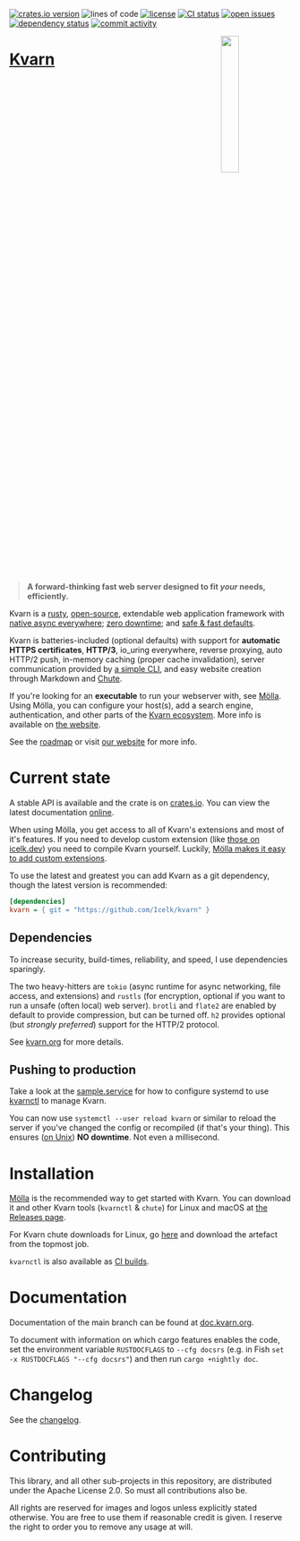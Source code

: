 [![crates.io version](https://img.shields.io/crates/v/kvarn)](https://crates.io/crates/kvarn)
![lines of code](https://img.shields.io/tokei/lines/github/Icelk/kvarn)
[![license](https://img.shields.io/github/license/Icelk/kvarn)](#contributing)
[![CI status](https://img.shields.io/github/actions/workflow/status/Icelk/kvarn/main.yml?branch=main)](https://github.com/Icelk/kvarn/actions)
[![open issues](https://img.shields.io/github/issues-raw/Icelk/kvarn)](https://github.com/Icelk/kvarn/issues)
[![dependency status](https://deps.rs/repo/github/Icelk/kvarn/status.svg)](https://deps.rs/repo/github/Icelk/kvarn)
[![commit activity](https://img.shields.io/github/commit-activity/m/Icelk/kvarn?label=commits)](https://github.com/Icelk/kvarn/tree/main/)

<img align="right" width="25%" src="https://kvarn.org/logo.svg">

# [Kvarn](https://kvarn.org/)

<blockquote style="display: inline-block; margin: 0 1rem">
    <b
        >A forward-thinking fast web server designed to fit
        <i>your</i> needs, efficiently.</b
    >
</blockquote>
<p>
    Kvarn is a <a href="https://rust-lang.org">rusty</a>,
    <a href="https://github.com/Icelk/kvarn/blob/main/LICENSE"
        >open-source</a
    >, extendable web application framework with
    <a href="https://kvarn.org/extensions/">native async everywhere</a>;
    <a href="https://kvarn.org/features/#graceful-shutdown--handover"
        >zero downtime</a
    >; and
    <a href="https://kvarn.org/features/#sane-defaults"
        >safe &amp; fast defaults</a
    >.
</p>
<p>
    Kvarn is batteries-included (optional defaults) with support for
    <b>automatic HTTPS certificates</b>, <b>HTTP/3</b>, io_uring everywhere,
    reverse proxying, auto HTTP/2 push, in-memory caching (proper cache
    invalidation), server communication provided by
    <a href="https://github.com/Icelk/kvarn/tree/main/ctl/">a simple CLI</a
    >, and easy website creation through Markdown and
    <a href="https://github.com/Icelk/kvarn/tree/main/chute/">Chute</a>.
</p>

If you're looking for an **executable** to run your webserver with, see [Mölla](https://github.com/Icelk/moella).
Using Mölla, you can configure your host(s), add a search engine, authentication, and other parts of the
[Kvarn ecosystem](https://kvarn.org/ecosystem/). More info is available on [the website](https://kvarn.org/moella/).

See the [roadmap](roadmap.md) or visit [our website](https://kvarn.org/) for more info.

# Current state

A stable API is available and the crate is on [crates.io](https://crates.io/crates/kvarn).
You can view the latest documentation [online](https://doc.kvarn.org).

When using Mölla, you get access to all of Kvarn's extensions and most of it's features.
If you need to develop custom extension (like [those on icelk.dev](https://github.com/Icelk/icelk.dev/blob/main/server/src/main.rs#L44-L573))
you need to compile Kvarn yourself. Luckily,
[Mölla makes it easy to add custom extensions](https://github.com/Icelk/icelk.dev/blob/659df7f19b2ac22efbe4d20f0978c9f58964c76b/server/src/main.rs#L13-L21).

To use the latest and greatest you can add Kvarn as a git dependency, though the latest version is recommended:

```ini
[dependencies]
kvarn = { git = "https://github.com/Icelk/kvarn" }
```

## Dependencies

To increase security, build-times, reliability, and speed, I use dependencies sparingly.

The two heavy-hitters are `tokio` (async runtime for async networking, file access, and extensions) and `rustls` (for encryption, optional if you want to run a unsafe (often local) web server).
`brotli` and `flate2` are enabled by default to provide compression, but can be turned off.
`h2` provides optional (but _strongly preferred_) support for the HTTP/2 protocol.

See [kvarn.org](https://kvarn.org/cargo-features.) for more details.

## Pushing to production

Take a look at the [sample.service](https://github.com/Icelk/kvarn/blob/main/sample.service)
for how to configure systemd to use [kvarnctl](https://kvarn.org/ctl/) to manage Kvarn.

You can now use `systemctl --user reload kvarn` or similar to reload the server
if you've changed the config or recompiled (if that's your thing).
This ensures ([on Unix](https://kvarn.org/shutdown-handover.#handover)) **NO downtime**. Not even a millisecond.

# Installation

[Mölla](https://github.com/Icelk/moella#installation) is the recommended way to get started with Kvarn.
You can download it and other Kvarn tools (`kvarnctl` & `chute`)
for Linux and macOS at [the Releases page](https://github.com/Icelk/moella/releases).

For Kvarn chute downloads for Linux, go [here](https://github.com/Icelk/kvarn/actions/workflows/chute.yml)
and download the artefact from the topmost job.

`kvarnctl` is also available as [CI builds](https://github.com/Icelk/kvarn/actions/workflows/kvarnctl.yml).

# Documentation

Documentation of the main branch can be found at [doc.kvarn.org](https://doc.kvarn.org/).

To document with information on which cargo features enables the code,
set the environment variable `RUSTDOCFLAGS` to `--cfg docsrs`
(e.g. in Fish `set -x RUSTDOCFLAGS "--cfg docsrs"`)
and then run `cargo +nightly doc`.

# Changelog

See the [changelog](https://github.com/Icelk/kvarn/blob/main/CHANGELOG.md).

# Contributing

This library, and all other sub-projects in this repository,
are distributed under the Apache License 2.0.
So must all contributions also be.

All rights are reserved for images and logos unless explicitly stated otherwise.
You are free to use them if reasonable credit is given. I reserve the right to order you to remove any usage at will.
